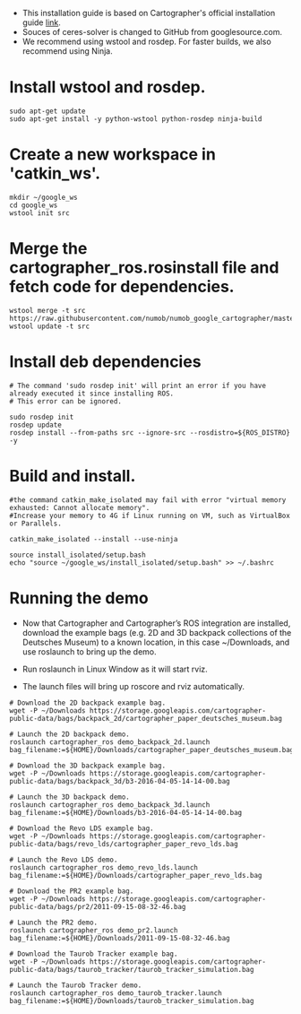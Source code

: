 
* This installation guide is based on Cartographer's official installation guide [link](https://google-cartographer-ros.readthedocs.io/en/latest/).
* Souces of ceres-solver is changed to GitHub from googlesource.com.
* We recommend using wstool and rosdep. For faster builds, we also recommend using Ninja.

# Install wstool and rosdep.
````
sudo apt-get update
sudo apt-get install -y python-wstool python-rosdep ninja-build
````

# Create a new workspace in 'catkin_ws'.
````
mkdir ~/google_ws
cd google_ws
wstool init src
````

# Merge the cartographer_ros.rosinstall file and fetch code for dependencies.
````
wstool merge -t src https://raw.githubusercontent.com/numob/numob_google_cartographer/master/cartographer_ros.rosinstall
wstool update -t src
````

# Install deb dependencies
````
# The command 'sudo rosdep init' will print an error if you have already executed it since installing ROS. 
# This error can be ignored.

sudo rosdep init
rosdep update
rosdep install --from-paths src --ignore-src --rosdistro=${ROS_DISTRO} -y
````

# Build and install.
````
#the command catkin_make_isolated may fail with error "virtual memory exhausted: Cannot allocate memory".
#Increase your memory to 4G if Linux running on VM, such as VirtualBox or Parallels.

catkin_make_isolated --install --use-ninja

source install_isolated/setup.bash
echo "source ~/google_ws/install_isolated/setup.bash" >> ~/.bashrc

````
# Running the demo

* Now that Cartographer and Cartographer’s ROS integration are installed, download the example bags (e.g. 2D and 3D backpack collections of the Deutsches Museum) to a known location, in this case ~/Downloads, and use roslaunch to bring up the demo.

* Run roslaunch in Linux Window as it will start rviz.

* The launch files will bring up roscore and rviz automatically.

````
# Download the 2D backpack example bag.
wget -P ~/Downloads https://storage.googleapis.com/cartographer-public-data/bags/backpack_2d/cartographer_paper_deutsches_museum.bag

# Launch the 2D backpack demo.
roslaunch cartographer_ros demo_backpack_2d.launch bag_filename:=${HOME}/Downloads/cartographer_paper_deutsches_museum.bag

# Download the 3D backpack example bag.
wget -P ~/Downloads https://storage.googleapis.com/cartographer-public-data/bags/backpack_3d/b3-2016-04-05-14-14-00.bag

# Launch the 3D backpack demo.
roslaunch cartographer_ros demo_backpack_3d.launch bag_filename:=${HOME}/Downloads/b3-2016-04-05-14-14-00.bag

# Download the Revo LDS example bag.
wget -P ~/Downloads https://storage.googleapis.com/cartographer-public-data/bags/revo_lds/cartographer_paper_revo_lds.bag

# Launch the Revo LDS demo.
roslaunch cartographer_ros demo_revo_lds.launch bag_filename:=${HOME}/Downloads/cartographer_paper_revo_lds.bag

# Download the PR2 example bag.
wget -P ~/Downloads https://storage.googleapis.com/cartographer-public-data/bags/pr2/2011-09-15-08-32-46.bag

# Launch the PR2 demo.
roslaunch cartographer_ros demo_pr2.launch bag_filename:=${HOME}/Downloads/2011-09-15-08-32-46.bag

# Download the Taurob Tracker example bag.
wget -P ~/Downloads https://storage.googleapis.com/cartographer-public-data/bags/taurob_tracker/taurob_tracker_simulation.bag

# Launch the Taurob Tracker demo.
roslaunch cartographer_ros demo_taurob_tracker.launch bag_filename:=${HOME}/Downloads/taurob_tracker_simulation.bag
````
